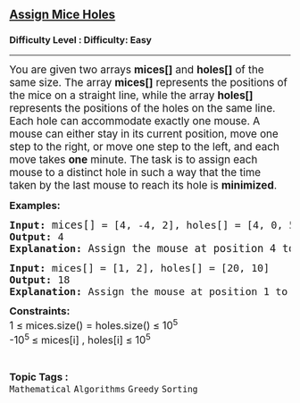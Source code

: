 <h2><a href="https://www.geeksforgeeks.org/problems/assign-mice-holes3053/0">Assign Mice Holes</a></h2><h3>Difficulty Level : Difficulty: Easy</h3><hr><div class="problems_problem_content__Xm_eO"><p><span style="font-size: 14pt;">You are given two arrays <strong data-start="138" data-end="149">mices[]</strong> and <strong data-start="154" data-end="165">holes[]</strong> of the same size. The array <strong data-start="194" data-end="205">mices[]</strong> represents the positions of the mice on a straight line, while the array <strong data-start="279" data-end="290">holes[]</strong> represents the positions of the holes on the same line. Each hole can accommodate exactly one mouse. A mouse can either stay in its current position, move one step to the right, or move one step to the left, and each move takes <strong>one</strong> minute. The task is to assign each mouse to a distinct hole in such a way that the time taken by the last mouse to reach its hole is <strong>minimized</strong>.</span></p>
<p><span style="font-size: 18px;"><strong>Examples:</strong></span></p>
<pre><span style="font-size: 18px;"><strong style="font-size: 18px;">Input:</strong> <span style="font-size: 14pt;">mices[]</span></span><span style="font-size: 18px;"> = [4, -4, 2], holes[] = [4, 0, 5]</span> <br><span style="font-size: 18px;"><strong><span style="font-size: 18px;">Output:</span> </strong></span><span style="font-size: 18px;">4</span>
<span style="font-size: 18px;"><strong>Explanation: </strong></span><span style="font-size: 14pt;">Assign the mouse at position 4 to the hole at position 4, so the time taken is 0 minutes. Assign the mouse at position −4 to the hole at position 0, so the time taken is 4 minutes. Assign the mouse at position 2 to the hole at position 5, so the time taken is 3 minutes. Hence, the maximum time required by any mouse is 4 minutes.</span></pre>
<pre><span style="font-size: 18px;"><strong style="font-size: 18px;">Input:</strong> </span><span style="font-size: 18px;">mices[] = [1, 2], holes[] = [20, 10]</span> <br><span style="font-size: 18px;"><strong>Output: </strong>18</span> <br><span style="font-size: 18px;"><strong>Explanation: </strong>Assign the mouse at position 1 to the hole at position 10, so the time taken is 9 minutes. Assign the mouse at position 2 to the hole at position 20, so the time taken is 18 minutes. Hence, the maximum time required by any mouse is 18 minutes.</span></pre>
<p><span style="font-size: 18px;"><strong>Constraints:</strong></span><br><span style="font-size: 18px;">1 ≤ mices.size() = holes.size() ≤ 10<sup>5</sup></span><br><span style="font-size: 18px;">-10<sup>5 </sup>≤ mices[i] , holes[i] ≤ 10<sup>5</sup></span></p></div><br><p><span style=font-size:18px><strong>Topic Tags : </strong><br><code>Mathematical</code>&nbsp;<code>Algorithms</code>&nbsp;<code>Greedy</code>&nbsp;<code>Sorting</code>&nbsp;